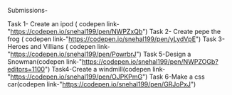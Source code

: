 Submissions-

Task 1- Create an ipod ( codepen link-"https://codepen.io/snehal199/pen/NWPZxQb")
Task 2- Create pepe the frog ( codepen link-"https://codepen.io/snehal199/pen/yLydVpE")
Task 3- Heroes and Villians ( codepen link-"https://codepen.io/snehal199/pen/PowrbrJ")
Task 5-Design a Snowman(codepen link-"https://codepen.io/snehal199/pen/NWPZOGb?editors=1100")
Task4-Create a windmill(codepen link-"https://codepen.io/snehal199/pen/OJPKPmG")
Task 6-Make a css car(codepen link-"https://codepen.io/snehal199/pen/GRJoPxJ")